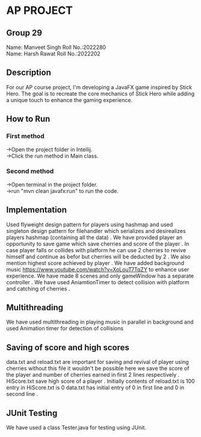 
# AP PROJECT

## Group 29
Name: Manveet Singh Roll No.:2022280            
Name: Harsh Rawat   Roll No.:2022202

## Description
For our AP course project, I'm developing a JavaFX game inspired by Stick Hero. The goal is to recreate the core mechanics of Stick Hero while adding a unique touch to enhance the gaming experience.

## How to Run
### First method
->Open the project folder in Intellij.    
->Click the run method in Main class.


### Second method
->Open terminal in the project folder.   
->run "mvn clean javafx:run" to run the code.

## Implementation

Used flyweight design pattern for players using hashmap and used singleton design pattern for filehandler which serializes and desirealizes players hashmap (containing all the data) .
We have provided player an opportunity to save game which save cherries and score of the player .
In case player falls or collides with platform he can use 2 cherries to revive himself and continue as befor but cherries will be deducted by 2 . We also mention highest score achieved by player . We have added background music https://www.youtube.com/watch?v=XoLouT7TqZY to enhance user experience. 
We have made 8 scenes and only gameWindow has a separate controller . We have used AniamtionTimer to detect collision with platform and catching of cherries .

## Multithreading 
We have used multithreading in playing music in parallel in background and used Animation timer for
detection of collisions

## Saving of score and high scores
data.txt and reload.txt are important for saving and revival of player using cherries without this file it wouldn't be possible
here we save the score of the player and number of cherries earned in first 2 lines respectively .
HiScore.txt save high score of a player . Initially contents of reload.txt is 100 
entry in HiScore.txt is 0
data.txt has initial entry of 0 in first line and 0 in second line .

## JUnit Testing 
We have used a class Tester.java for testing using JUnit.